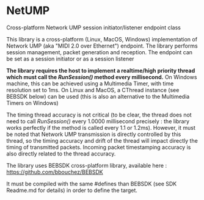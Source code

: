 # NetUMP
Cross-platform Network UMP session initiator/listener endpoint class

This library is a cross-platform (Linux, MacOS, Windows) implementation of Network UMP (aka "MIDI 2.0 over Ethernet") endpoint. The library performs session management, packet generation and reception. The endpoint can be set as a session initiator or as a session listener

**The library requires the host to implement a realtime/high priority thread which must call the _RunSession()_ method every millisecond.** On Windows machine, this can be achieved using a Multimedia Timer, with time resolution set to 1ms. On Linux and MacOS, a CThread instance (see BEBSDK below) can be used (this is also an alternative to the Multimedia Timers on Windows)

The timing thread accuracy is not critical (to be clear, the thread does not need to call _RunSession()_ every 1.0000 millisecond precisely : the library works perfectly if the method is called every 1.1 or 1.2ms). However, it must be noted that Network UMP transmission is directly controlled by this thread, so the timing accuracy and drift of the thread will impact directly the timing of transmitted packets. Incoming packet timestamping accuracy is also directly related to the thread accuracy.

The library uses BEBSDK cross-platform library, available here : https://github.com/bbouchez/BEBSDK

It must be compiled with the same #defines than BEBSDK (see SDK Readme.md for details) in order to define the target.
